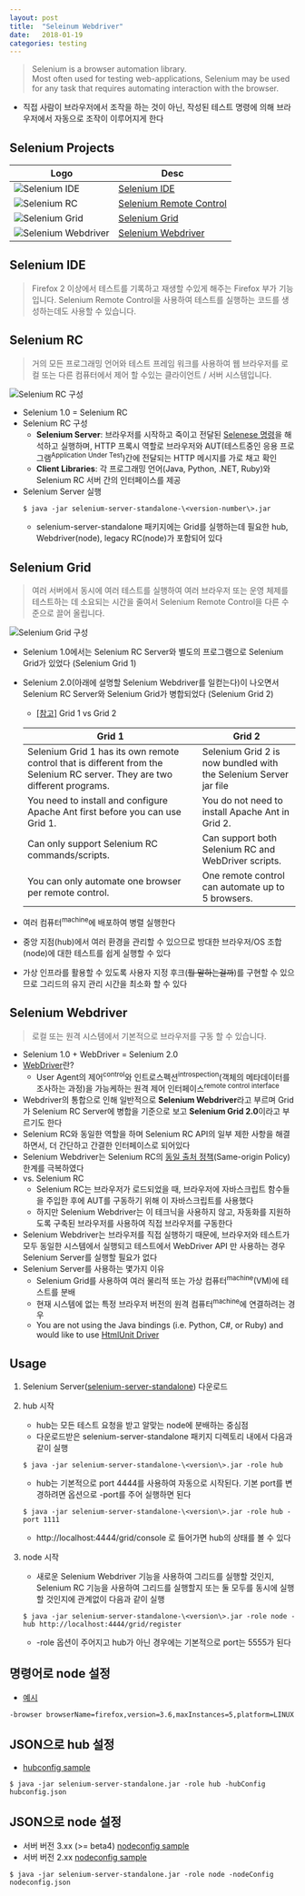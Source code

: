 ```yaml
---
layout: post
title:  "Seleinum Webdriver"
date:   2018-01-19
categories: testing
---
```


> Selenium is a browser automation library. <br>
> Most often used for testing web-applications, Selenium may be used for any task that requires automating interaction with the browser.

* 직접 사람이 브라우저에서 조작을 하는 것이 아닌, 작성된 테스트 명령에 의해 브라우저에서 자동으로 조작이 이루어지게 한다

## Selenium Projects

|Logo|Desc|
|----|----|
|![Selenium IDE](http://www.seleniumhq.org/images/selenium-ide-logo.png)|[Selenium IDE](http://www.seleniumhq.org/projects/ide/)|
|![Selenium RC](http://www.seleniumhq.org/images/selenium-rc-logo.png)|[Selenium Remote Control](http://www.seleniumhq.org/docs/05_selenium_rc.jsp)|
|![Selenium Grid](http://www.seleniumhq.org/images/selenium-grid-logo.png)|[Selenium Grid](https://github.com/SeleniumHQ/selenium/wiki/Grid2)|
|![Selenium Webdriver](http://www.seleniumhq.org/images/selenium-logo.png)|[Selenium Webdriver](http://www.seleniumhq.org/docs/03_webdriver.jsp)|


## Selenium IDE
> Firefox 2 이상에서 테스트를 기록하고 재생할 수있게 해주는 Firefox 부가 기능입니다. Selenium Remote Control을 사용하여 테스트를 실행하는 코드를 생성하는데도 사용할 수 있습니다.


## Selenium RC
> 거의 모든 프로그래밍 언어와 테스트 프레임 워크를 사용하여 웹 브라우저를 로컬 또는 다른 컴퓨터에서 제어 할 수있는 클라이언트 / 서버 시스템입니다.

![Selenium RC 구성](http://www.seleniumhq.org/docs/_images/chapt5_img01_Architecture_Diagram_Simple.png)
* Selenium 1.0 = Selenium RC
* Selenium RC 구성
    * **Selenium Server**: 브라우저를 시작하고 죽이고 전달된 [Selenese 명령](http://www.seleniumhq.org/docs/05_selenium_rc.jsp#selenese-as-programming-code)을 해석하고 실행하며, HTTP 프록시 역할로 브라우저와 AUT(테스트중인 응용 프로그램<sup>Application Under Test</sup>)간에 전달되는 HTTP 메시지를 가로 채고 확인
    * **Client Libraries**: 각 프로그래밍 언어(Java, Python, .NET, Ruby)와 Selenium RC 서버 간의 인터페이스를 제공
* Selenium Server 실행
    ```
    $ java -jar selenium-server-standalone-\<version-number\>.jar
    ```
    * selenium-server-standalone 패키지에는 Grid를 실행하는데 필요한 hub, Webdriver(node), legacy RC(node)가 포함되어 있다


## Selenium Grid
> 여러 서버에서 동시에 여러 테스트를 실행하여 여러 브라우저 또는 운영 체제를 테스트하는 데 소요되는 시간을 줄여서 Selenium Remote Control을 다른 수준으로 끌어 올립니다.

![Selenium Grid 구성](http://docs.seleniumhq.org/selenium-grid.png)
* Selenium 1.0에서는 Selenium RC Server와 별도의 프로그램으로 Selenium Grid가 있었다 (Selenium Grid 1)
* Selenium 2.0(아래에 설명할 Selenium Webdriver를 일컫는다)이 나오면서 Selenium RC Server와 Selenium Grid가 병합되었다 (Selenium Grid 2)
    * [\[참고\]](https://www.guru99.com/introduction-to-selenium-grid.html) Grid 1 vs Grid 2

    |**Grid 1**|**Grid 2**|
    |------|------|
    |Selenium Grid 1 has its own remote control that is different from the Selenium RC server. They are two different programs.|Selenium Grid 2 is now bundled with the Selenium Server jar file|
    |You need to install and configure Apache Ant first before you can use Grid 1.|You do not need to install Apache Ant in Grid 2.|
    |Can only support Selenium RC commands/scripts.|Can support both Selenium RC and WebDriver scripts.|
    |You can only automate one browser per remote control.|One remote control can automate up to 5 browsers.|

* 여러 컴퓨터<sup>machine</sup>에 배포하여 병렬 실행한다
* 중앙 지점(hub)에서 여러 환경을 관리할 수 ​​있으므로 방대한 브라우저/OS 조합(node)에 대한 테스트를 쉽게 실행할 수 있다
* 가상 인프라를 활용할 수 있도록 사용자 지정 후크(~~뭘 말하는걸까~~)를 구현할 수 있으므로 그리드의 유지 관리 시간을 최소화 할 수 있다


## Selenium Webdriver
> 로컬 또는 원격 시스템에서 기본적으로 브라우저를 구동 할 수 있습니다.

* Selenium 1.0 + WebDriver = Selenium 2.0
* [WebDriver](https://github.com/w3c/webdriver)란?
    * User Agent의 제어<sup>control</sup>와 인트로스펙션<sup>introspection</sup>(객체의 메타데이터를 조사하는 과정)을 가능케하는 원격 제어 인터페이스<sup>remote control interface</sup>
* Webdriver의 통합으로 인해 일반적으로 **Selenium Webdriver**라고 부르며 Grid가 Selenium RC Server에 병합을 기준으로 보고 **Selenium Grid 2.0**이라고 부르기도 한다
* Selenium RC와 동일한 역할을 하며 Selenium RC API의 일부 제한 사항을 해결하면서, 더 간단하고 간결한 인터페이스로 되어있다
* Selenium Webdriver는 Selenium RC의 [동일 출처 정책](http://www.seleniumhq.org/docs/05_selenium_rc.jsp#the-same-origin-policy)(Same-origin Policy) 한계를 극복하였다
* vs. Selenium RC
    * Selenium RC는 브라우저가 로드되었을 때, 브라우저에 자바스크립트 함수들을 주입한 후에 AUT를 구동하기 위해 이 자바스크립트를 사용했다
    * 하지만 Selenium Webdriver는 이 테크닉을 사용하지 않고, 자동화를 지원하도록 구축된 브라우저를 사용하여 직접 브라우저를 구동한다
* Selenium Webdriver는 브라우저를 직접 실행하기 때문에, 브라우저와 테스트가 모두 동일한 시스템에서 실행되고 테스트에서 WebDriver API 만 사용하는 경우 Selenium Server를 실행할 필요가 없다
* Selenium Server를 사용하는 몇가지 이유
    * Selenium Grid를 사용하여 여러 물리적 또는 가상 컴퓨터<sup>machine</sup>(VM)에 테스트를 분배
    * 현재 시스템에 없는 특정 브라우저 버전의 원격 컴퓨터<sup>machine</sup>에 연결하려는 경우
    * You are not using the Java bindings (i.e. Python, C#, or Ruby) and would like to use [HtmlUnit Driver](http://www.seleniumhq.org/docs/03_webdriver.jsp#htmlunit-driver)


## Usage
1. Selenium Server([selenium-server-standalone](http://selenium-release.storage.googleapis.com/index.html)) 다운로드
1. hub 시작
    * hub는 모든 테스트 요청을 받고 알맞는 node에 분배하는 중심점
    * 다운로드받은 selenium-server-standalone 패키지 디렉토리 내에서 다음과 같이 실행
    ```
    $ java -jar selenium-server-standalone-\<version\>.jar -role hub
    ```
    * hub는 기본적으로 port 4444를 사용하여 자동으로 시작된다. 기본 port를 변경하려면 옵션으로 -port를 주어 실행하면 된다
    ```
    $ java -jar selenium-server-standalone-\<version\>.jar -role hub -port 1111
    ```
    * http://localhost:4444/grid/console 로 들어가면 hub의 상태를 볼 수 있다

1. node 시작
    * 새로운 Selenium Webdriver 기능을 사용하여 그리드를 실행할 것인지, Selenium RC 기능을 사용하여 그리드를 실행할지 또는 둘 모두를 동시에 실행할 것인지에 관계없이 다음과 같이 실행
    ```
    $ java -jar selenium-server-standalone-\<version\>.jar -role node -hub http://localhost:4444/grid/register
    ```
    * -role 옵션이 주어지고 hub가 아닌 경우에는 기본적으로 port는 5555가 된다

## 명령어로 node 설정
* [예시](https://github.com/SeleniumHQ/selenium/wiki/Grid2#optional-parameters)
```
-browser browserName=firefox,version=3.6,maxInstances=5,platform=LINUX
```

## JSON으로 hub 설정
* [hubconfig sample](https://github.com/SeleniumHQ/selenium/blob/master/java/server/src/org/openqa/grid/common/defaults/DefaultHub.json)
```
$ java -jar selenium-server-standalone.jar -role hub -hubConfig hubconfig.json
```


## JSON으로 node 설정
* 서버 버전 3.xx (>= beta4) [nodeconfig sample](https://github.com/SeleniumHQ/selenium/blob/master/java/server/src/org/openqa/grid/common/defaults/DefaultNodeWebDriver.json)
* 서버 버전 2.xx [nodeconfig sample](https://github.com/SeleniumHQ/selenium/blob/master/java/server/src/org/openqa/grid/common/defaults/DefaultHub.json)
```
$ java -jar selenium-server-standalone.jar -role node -nodeConfig nodeconfig.json
```
